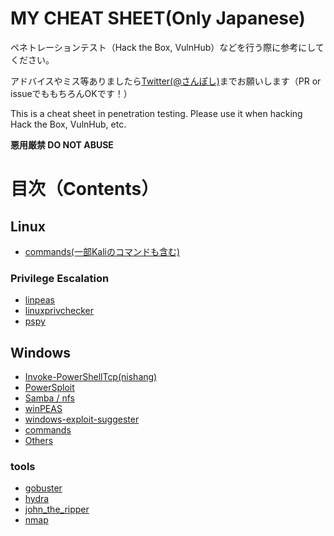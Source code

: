 # MY CHEAT SHEET(Only Japanese)

ペネトレーションテスト（Hack the Box, VulnHub）などを行う際に参考にしてください。

アドバイスやミス等ありましたら[Twitter(@さんぽし)](https://twitter.com/sanpo_shiho)までお願いします（PR or issueでももちろんOKです！）

This is a cheat sheet in penetration testing.
Please use it when hacking Hack the Box, VulnHub, etc.

**悪用厳禁 DO NOT ABUSE**

# 目次（Contents）

## Linux

- [commands(一部Kaliのコマンドも含む)](https://github.com/sanposhiho/MY_CHEAT_SHEET/blob/master/Linux/linux_commands.md)

### Privilege Escalation

- [linpeas](https://github.com/sanposhiho/MY_CHEAT_SHEET/blob/master/Linux/privilege%20escalation/linpeas.md)
- [linuxprivchecker](https://github.com/sanposhiho/MY_CHEAT_SHEET/blob/master/Linux/privilege%20escalation/linuxprivchecker.md)
- [pspy](https://github.com/sanposhiho/MY_CHEAT_SHEET/blob/master/Linux/privilege%20escalation/pspy.md)

## Windows

- [Invoke-PowerShellTcp(nishang)](https://github.com/sanposhiho/my_cheat_sheet/tree/master/Windows/Invoke-PowerShellTcp)
- [PowerSploit](https://github.com/sanposhiho/my_cheat_sheet/tree/master/Windows/PowerSploit)
- [Samba / nfs](https://github.com/sanposhiho/my_cheat_sheet/tree/master/Windows/smb)
- [winPEAS](https://github.com/sanposhiho/my_cheat_sheet/tree/master/Windows/winPEAS)
- [windows-exploit-suggester](https://github.com/sanposhiho/my_cheat_sheet/tree/master/Windows/windows-exploit-suggester)
- [commands](https://github.com/sanposhiho/my_cheat_sheet/tree/master/Windows/windows_commands)
- [Others](https://github.com/sanposhiho/my_cheat_sheet/tree/master/Windows/other_technic)

### tools

- [gobuster](https://github.com/sanposhiho/my_cheat_sheet/tree/master/gobuster)
- [hydra](https://github.com/sanposhiho/my_cheat_sheet/tree/master/hydra)
- [john_the_ripper](https://github.com/sanposhiho/my_cheat_sheet/tree/master/john_the_ripper)
- [nmap](https://github.com/sanposhiho/my_cheat_sheet/tree/master/nmap)
